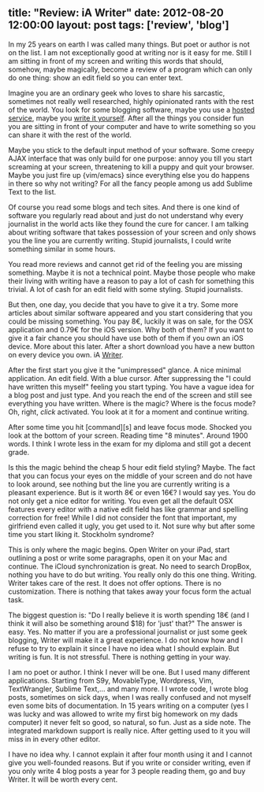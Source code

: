 title: "Review: iA Writer"
date: 2012-08-20 12:00:00
layout: post
tags: ['review', 'blog']
---
In my 25 years on earth I was called many things. But poet or author is not on the list. I am not exceptionally good at writing nor is it easy for me. Still I am sitting in front of my screen and writing this words that should, somehow, maybe magically, become a review of a program which can only do one thing: show an edit field so you can enter text.
<!--MORE-->

Imagine you are an ordinary geek who loves to share his sarcastic, sometimes not really well researched, highly opinionated rants with the rest of the world. You look for some blogging software, maybe you use a [hosted service][tumblr], maybe you [write it yourself][zenbo]. After all the things you consider fun you are sitting in front of your computer and have to write something so you can share it with the rest of the world.

Maybe you stick to the default input method of your software. Some creepy AJAX interface that was only build for one purpose: annoy you till you start screaming at your screen, threatening to kill a puppy and quit your browser. Maybe you just fire up {vim/emacs} since everything else you do happens in there so why not writing? For all the fancy people among us add Sublime Text to the list.

Of course you read some blogs and tech sites. And there is one kind of software you regularly read about and just do not understand why every journalist in the world acts like they found the cure for cancer. I am talking about writing software that takes possession of your screen and only shows you the line you are currently writing. Stupid journalists, I could write something similar in some hours.

You read more reviews and cannot get rid of the feeling you are missing something. Maybe it is not a technical point. Maybe those people who make their living with writing have a reason to pay a lot of cash for something this trivial. A lot of cash for an edit field with some styling. Stupid journalists.

But then, one day, you decide that you have to give it a try. Some more articles about similar software appeared and you start considering that you could be missing something. You pay 8€, luckily it was on sale, for the OSX application and 0.79€ for the iOS version. Why both of them? If you want to give it a fair chance you should have use both of them if you own an iOS device. More about this later. After a short download you have a new button on every device you own. iA [Writer][writer].

After the first start you give it the "unimpressed" glance. A nice minimal application. An edit field. With a blue cursor. After suppressing the "I could have written this myself" feeling you start typing. You have a vague idea for a blog post and just type. And you reach the end of the screen and still see everything you have written. Where is the magic? Where is the focus mode? Oh, right, *click* activated. You look at it for a moment and continue writing.

After some time you hit [command][s] and leave focus mode. Shocked you look at the bottom of your screen. Reading time "8 minutes". Around 1900 words. I think I wrote less in the exam for my diploma and still got a decent grade.

Is this the magic behind the cheap 5 hour edit field styling? Maybe. The fact that you can focus your eyes on the middle of your screen and do not have to look around, see nothing but the line you are currently writing is a pleasant experience. But is it worth 8€ or even 16€? I would say yes. You do not only get a nice editor for writing. You even get all the default OSX features every editor with a native edit field has like grammar and spelling correction for free! While I did not consider the font that important, my girlfriend even called it ugly, you get used to it. Not sure why but after some time you start liking it. Stockholm syndrome?

This is only where the magic begins. Open Writer on your iPad, start outlining a post or write some paragraphs, open it on your Mac and continue. The iCloud synchronization is great. No need to search DropBox, nothing you have to do but writing. You really only do this one thing. Writing. Writer takes care of the rest. It does not offer options. There is no customization. There is nothing that takes away your focus form the actual task.

The biggest question is: "Do I really believe it is worth spending 18€ (and I think it will also be something around $18) for 'just' that?" The answer is easy. Yes. No matter if you are a professional journalist or just some geek blogging, Writer will make it a great experience. I do not know how and I refuse to try to explain it since I have no idea what I should explain. But writing is fun. It is not stressful. There is nothing getting in your way.

I am no poet or author. I think I never will be one. But I used many different applications. Starting from S9y, MovableType, Wordpress, Vim, TextWrangler, Sublime Text,… and many more. I I wrote code, I wrote blog posts, sometimes on sick days, when I was really confused and not myself even some bits of documentation. In 15 years writing on a computer (yes I was lucky and was allowed to write my first big homework on my dads computer) it never felt so good, so natural, so fun. Just as a side note. The integrated markdown support is really nice. After getting used to it you will miss in in every other editor.

I have no idea why. I cannot explain it after four month using it and I cannot give you well-founded reasons. But if you write or consider writing, even if you only write 4 blog posts a year for 3 people reading them, go and buy Writer. It will be worth every cent.

[tumblr]: http://fallenhitokiri.tumblr.com
[zenbo]: http://www.hopelesscom.de/2012/8/14/the_road_to_zenbo_1_0.html
[writer]: http://www.iawriter.com
